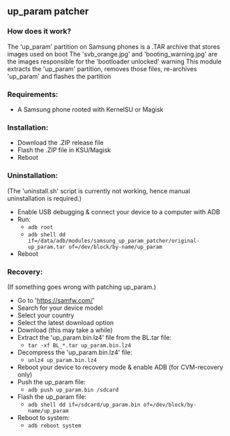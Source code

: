 ## up_param patcher

### How does it work?
The 'up_param' partition on Samsung phones is a .TAR archive that stores images used on boot
The 'svb_orange.jpg' and 'booting_warning.jpg' are the images responsible for the 'bootloader unlocked' warning
This module extracts the 'up_param' partition, removes those files, re-archives 'up_param' and flashes the partition

### Requirements:
- A Samsung phone rooted with KernelSU or Magisk

### Installation:
- Download the .ZIP release file
- Flash the .ZIP file in KSU/Magisk
- Reboot

### Uninstallation:
(The 'uninstall.sh' script is currently not working, hence manual uninstallation is required.)
- Enable USB debugging & connect your device to a computer with ADB
- Run:
  * `adb root`
  * `adb shell dd if=/data/adb/modules/samsung_up_param_patcher/original-up_param.tar of=/dev/block/by-name/up_param`
- Reboot

### Recovery:
(If something goes wrong with patching up_param.)
- Go to 'https://samfw.com/'
- Search for your device model
- Select your country
- Select the latest download option
- Download (this may take a while)
- Extract the 'up_param.bin.lz4' file from the BL.tar file:
  * `tar -xf BL_*.tar up_param.bin.lz4`
- Decompress the 'up_param.bin.lz4' file:
  * `unlz4 up_param.bin.lz4`
- Reboot your device to recovery mode & enable ADB (for CVM-recovery only)
- Push the up_param file:
  * `adb push up_param.bin /sdcard`
- Flash the up_param file:
  * `adb shell dd if=/sdcard/up_param.bin of=/dev/block/by-name/up_param`
- Reboot to system:
  * `adb reboot system`
